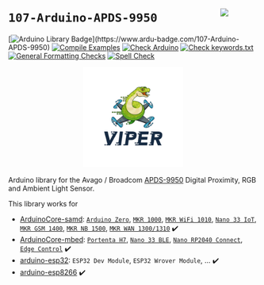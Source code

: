 <a href="https://107-systems.org/"><img align="right" src="https://raw.githubusercontent.com/107-systems/.github/main/logo/107-systems.png" width="15%"></a>
`107-Arduino-APDS-9950`
=====================
[![Arduino Library Badge](https://www.ardu-badge.com/badge/107-Arduino-APDS-9950.svg?)](https://www.ardu-badge.com/107-Arduino-APDS-9950)
[![Compile Examples](https://github.com/107-systems/107-Arduino-APDS-9950/workflows/Compile%20Examples/badge.svg)](https://github.com/107-systems/107-Arduino-APDS-9950/actions?workflow=Compile+Examples)
[![Check Arduino](https://github.com/107-systems/107-Arduino-APDS-9950/actions/workflows/check-arduino.yml/badge.svg)](https://github.com/107-systems/107-Arduino-APDS-9950/actions/workflows/check-arduino.yml)
[![Check keywords.txt](https://github.com/107-systems/107-Arduino-APDS-9950/actions/workflows/check-keywords-txt.yml/badge.svg)](https://github.com/107-systems/107-Arduino-APDS-9950/actions/workflows/check-keywords-txt.yml)
[![General Formatting Checks](https://github.com/107-systems/107-Arduino-APDS-9950/workflows/General%20Formatting%20Checks/badge.svg)](https://github.com/107-systems/107-Arduino-APDS-9950/actions?workflow=General+Formatting+Checks)
[![Spell Check](https://github.com/107-systems/107-Arduino-APDS-9950/workflows/Spell%20Check/badge.svg)](https://github.com/107-systems/107-Arduino-APDS-9950/actions?workflow=Spell+Check)

<p align="center">
  <a href="https://github.com/107-systems/viper"><img src="https://github.com/107-systems/.github/raw/main/logo/viper.jpg" width="40%"></a>
</p>

Arduino library for the Avago / Broadcom [APDS-9950](https://www.broadcom.com/products/optical-sensors/integrated-ambient-light-proximity-sensors/apds-9950) Digital Proximity, RGB and Ambient Light Sensor.

This library works for
* [ArduinoCore-samd](https://github.com/arduino/ArduinoCore-samd): [`Arduino Zero`](https://store.arduino.cc/arduino-zero), [`MKR 1000`](https://store.arduino.cc/arduino-mkr1000-wifi), [`MKR WiFi 1010`](https://store.arduino.cc/arduino-mkr-wifi-1010), [`Nano 33 IoT`](https://store.arduino.cc/arduino-nano-33-iot), [`MKR GSM 1400`](https://store.arduino.cc/arduino-mkr-gsm-1400-1415), [`MKR NB 1500`](https://store.arduino.cc/arduino-mkr-nb-1500-1413), [`MKR WAN 1300/1310`](https://store.arduino.cc/mkr-wan-1310) :heavy_check_mark:
* [ArduinoCore-mbed](https://github.com/arduino/ArduinoCore-mbed): [`Portenta H7`](https://store.arduino.cc/portenta-h7), [`Nano 33 BLE`](https://store.arduino.cc/arduino-nano-33-ble), [`Nano RP2040 Connect`](https://store.arduino.cc/nano-rp2040-connect), [`Edge Control`](https://store.arduino.cc/edge-control) :heavy_check_mark:
* [arduino-esp32](https://github.com/espressif/arduino-esp32): `ESP32 Dev Module`, `ESP32 Wrover Module`, ... :heavy_check_mark:
* [arduino-esp8266](https://github.com/esp8266/Arduino) :heavy_check_mark:
